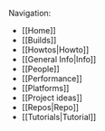 Navigation:

- [[Home]]
- [[Builds]]
- [[Howtos|Howto]]
- [[General Info|Info]]
- [[People]]
- [[Performance]]
- [[Platforms]]
- [[Project ideas]]
- [[Repos|Repo]]
- [[Tutorials|Tutorial]]
